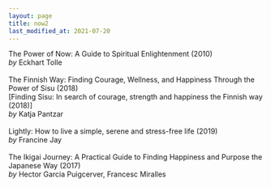 ```yaml
---
layout: page
title: now2
last_modified_at: 2021-07-20
---
```


The Power of Now: A Guide to Spiritual Enlightenment (2010)  
<i>by</i> Eckhart Tolle  
<br />
The Finnish Way: Finding Courage, Wellness, and Happiness Through the Power of Sisu (2018)  
[Finding Sisu: In search of courage, strength and happiness the Finnish way (2018)]  
<i>by</i> Katja Pantzar  
<br />
Lightly: How to live a simple, serene and stress-free life (2019)  
<i>by</i> Francine Jay  
<br />
The Ikigai Journey: A Practical Guide to Finding Happiness and Purpose the Japanese Way (2017)  
<i>by</i> Hector Garcia Puigcerver, Francesc Miralles  
<br />
<!-- <span style="color: white">Lorem ipsum dolor sit amet, consectetur adipiscing elit. Sed sagittis cursus erat quis tempus. Fusce semper eu eros in tristique.</span> -->
